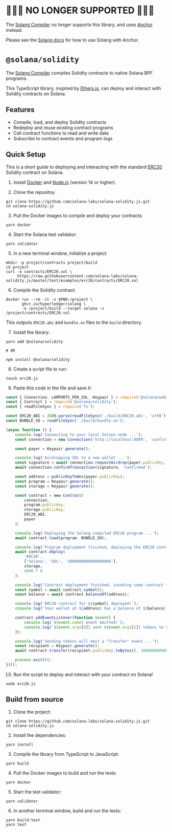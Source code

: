 # 🚨🚨🚨 NO LONGER SUPPORTED 🚨🚨🚨

The [Solang Compiler](https://github.com/hyperledger/solang) no longer supports
this library, and uses [Anchor](https://github.com/coral-xyz/anchor) instead.

Please see the [Solang docs](https://solang.readthedocs.io/en/latest/targets/solana.html) for how to use Solang with Anchor.

# `@solana/solidity`

The [Solang Compiler](https://github.com/hyperledger/solang) compiles Solidity contracts to native Solana BPF programs.

This TypeScript library, inspired by [Ethers.js](https://github.com/ethers-io/ethers.js), can deploy and interact with Solidity contracts on Solana.

## Features

- Compile, load, and deploy Solidity contracts
- Redeploy and reuse existing contract programs
- Call contract functions to read and write data
- Subscribe to contract events and program logs

## Quick Setup

This is a short guide to deploying and interacting with the standard [ERC20](https://docs.openzeppelin.com/contracts/api/token/erc20) Solidity contract on Solana.

1. Install [Docker](https://docker.com) and [Node.js](https://nodejs.org) (version 14 or higher).

2. Clone the repositoy.

```shell
git clone https://github.com/solana-labs/solana-solidity.js.git
cd solana-solidity.js
```

3. Pull the Docker images to compile and deploy your contracts:

```shell
yarn docker
```

4. Start the Solana test validator:

```shell
yarn validator
```

5. In a new terminal window, initialize a project:

```shell
mkdir -p project/contracts project/build
cd project
curl -o contracts/ERC20.sol \
     https://raw.githubusercontent.com/solana-labs/solana-solidity.js/master/test/examples/erc20/contracts/ERC20.sol
```

6. Compile the Solidity contract:

```shell
docker run --rm -it -v $PWD:/project \
       ghcr.io/hyperledger/solang \
       -o /project/build --target solana -v /project/contracts/ERC20.sol
```

This outputs `ERC20.abi` and `bundle.so` files to the `build` directory.

7. Install the library:

```shell
yarn add @solana/solidity

# OR

npm install @solana/solidity
```

8. Create a script file to run:

```shell
touch erc20.js
```

9. Paste this code in the file and save it:

```js
const { Connection, LAMPORTS_PER_SOL, Keypair } = require('@solana/web3.js');
const { Contract } = require('@solana/solidity');
const { readFileSync } = require('fs');

const ERC20_ABI = JSON.parse(readFileSync('./build/ERC20.abi', 'utf8'));
const BUNDLE_SO = readFileSync('./build/bundle.so');

(async function () {
    console.log('Connecting to your local Solana node ...');
    const connection = new Connection('http://localhost:8899', 'confirmed');

    const payer = Keypair.generate();

    console.log('Airdropping SOL to a new wallet ...');
    const signature = await connection.requestAirdrop(payer.publicKey, 10 * LAMPORTS_PER_SOL);
    await connection.confirmTransaction(signature, 'confirmed');

    const address = publicKeyToHex(payer.publicKey);
    const program = Keypair.generate();
    const storage = Keypair.generate();

    const contract = new Contract(
        connection,
        program.publicKey,
        storage.publicKey,
        ERC20_ABI,
        payer
    );

    console.log('Deploying the Solang-compiled ERC20 program ...');
    await contract.load(program, BUNDLE_SO);

    console.log('Program deployment finished, deploying the ERC20 contract ...');
    await contract.deploy(
        'ERC20',
        ['Solana', 'SOL', '1000000000000000000'],
        storage,
        4096 * 8
    );

    console.log('Contract deployment finished, invoking some contract functions ...');
    const symbol = await contract.symbol();
    const balance = await contract.balanceOf(address);

    console.log(`ERC20 contract for ${symbol} deployed!`);
    console.log(`Your wallet at ${address} has a balance of ${balance} tokens.`);

    contract.addEventListener(function (event) {
        console.log(`${event.name} event emitted!`);
        console.log(`${event.args[0]} sent ${event.args[2]} tokens to ${event.args[1]}`);
    });

    console.log('Sending tokens will emit a "Transfer" event ...');
    const recipient = Keypair.generate();
    await contract.transfer(recipient.publicKey.toBytes(), 1000000000000000000);

    process.exit(0);
})();
```

10. Run the script to deploy and interact with your contract on Solana!

```
node erc20.js
```

## Build from source

1. Clone the project:

```shell
git clone https://github.com/solana-labs/solana-solidity.js.git
cd solana-solidity.js
```

2. Install the dependencies:

```shell
yarn install
```

3. Compile the library from TypeScript to JavaScript:

```shell
yarn build
```

4. Pull the Docker images to build and run the tests:

```shell
yarn docker
```

5. Start the test validator:

```shell
yarn validator
```

6. In another terminal window, build and run the tests:

```shell
yarn build:test
yarn test
```
